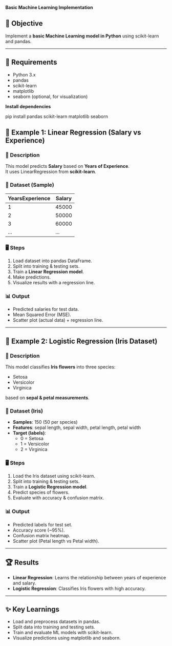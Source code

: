 **Basic Machine Learning Implementation**

## 📌 Objective
Implement a **basic Machine Learning model in Python** using  scikit-learn  and pandas.

---

## 🚀 Requirements
- Python 3.x
- pandas
- scikit-learn
- matplotlib
- seaborn (optional, for visualization)

**Install dependencies**

pip install pandas scikit-learn matplotlib seaborn

## 🔹 Example 1: Linear Regression (Salary vs Experience)

### 📖 Description
This model predicts **Salary** based on **Years of Experience**.  
It uses LinearRegression  from **scikit-learn**.

### 🧾 Dataset (Sample)
| YearsExperience | Salary |
|-----------------|--------|
| 1               | 45000  |
| 2               | 50000  |
| 3               | 60000  |
| ...             | ...    |

### 🖥️ Steps
1. Load dataset into pandas DataFrame.  
2. Split into training & testing sets.  
3. Train a **Linear Regression model**.  
4. Make predictions.  
5. Visualize results with a regression line.  

### 📊 Output
- Predicted salaries for test data.  
- Mean Squared Error (MSE).  
- Scatter plot (actual data) + regression line.  

---

## 🔹 Example 2: Logistic Regression (Iris Dataset)

### 📖 Description
This model classifies **Iris flowers** into three species:
- Setosa  
- Versicolor  
- Virginica  

based on **sepal & petal measurements**.

### 🧾 Dataset (Iris)
- **Samples**: 150 (50 per species)  
- **Features**: sepal length, sepal width, petal length, petal width  
- **Target (labels)**:  
  - 0 = Setosa  
  - 1 = Versicolor  
  - 2 = Virginica  

### 🖥️ Steps
1. Load the Iris dataset using scikit-learn.  
2. Split into training & testing sets.  
3. Train a **Logistic Regression model**.  
4. Predict species of flowers.  
5. Evaluate with accuracy & confusion matrix.  

### 📊 Output
- Predicted labels for test set.  
- Accuracy score (~95%).  
- Confusion matrix heatmap.  
- Scatter plot (Petal length vs Petal width).  

---

## 🏆 Results
- **Linear Regression**: Learns the relationship between years of experience and salary.  
- **Logistic Regression**: Classifies Iris flowers with high accuracy.  

---

## ✨ Key Learnings
- Load and preprocess datasets in pandas.  
- Split data into training and testing sets.  
- Train and evaluate ML models with scikit-learn.  
- Visualize predictions using matplotlib and seaborn.  
